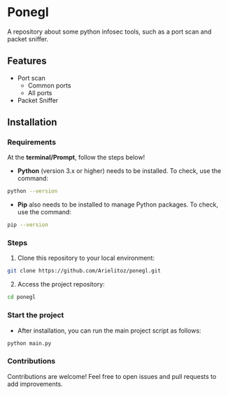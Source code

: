# Ponegl

A repository about some python infosec tools, such as a port scan and packet sniffer.

## Features
- Port scan
    - Common ports
    - All ports
- Packet Sniffer

## Installation
### Requirements
At the **terminal/Prompt**, follow the steps below!

- **Python** (version 3.x or higher) needs to be installed. To check, use the command:

```bash
python --version
```
- **Pip** also needs to be installed to manage Python packages. To check, use the command:

```bash
pip --version
```

### Steps

1. Clone this repository to your local environment:

```bash
git clone https://github.com/Arielitoz/ponegl.git
```

2. Access the project repository:

```bash
cd ponegl
```

### Start the project
- After installation, you can run the main project script as follows:
```bash
python main.py
```

### Contributions

Contributions are welcome! Feel free to open issues and pull requests to add improvements.